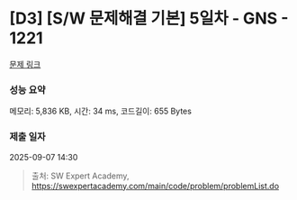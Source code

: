 # [D3] [S/W 문제해결 기본] 5일차 - GNS - 1221 

[문제 링크](https://swexpertacademy.com/main/code/problem/problemDetail.do?contestProbId=AV14jJh6ACYCFAYD) 

### 성능 요약

메모리: 5,836 KB, 시간: 34 ms, 코드길이: 655 Bytes

### 제출 일자

2025-09-07 14:30



> 출처: SW Expert Academy, https://swexpertacademy.com/main/code/problem/problemList.do